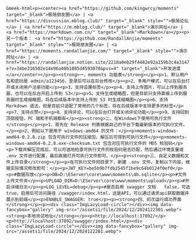 `Gmeek-html<p><center><a href="https://github.com/kingwrcy/moments" target="_blank">极简朋友圈</a> | <a href="https://discussion.mblog.club/" target="_blank" style="">极简论坛</a> | <a href="https://m.mblog.club/" target="_blank">演示网址</a> | <a href="https://markdown.com.cn/" target="_blank">Markdown</a></p><p>另一个版本： <a href="https://github.com/RandallAnjie/moments" target="_blank" style="">极简朋友圈</a> | <a href="https://moments.randallanjie.com/" target="_blank" style="">演示网址</a> | <a href="https://randallanjie.notion.site/2218a0eb29f4482e92a159b3c4a3147e?v=34be316502e14e96a40b1085d4593078&pvs=4" target="_blank">开发进度</a></center></p><p><strong>一、moments 功能表</strong></p><p>1、默认用户名和密码是 admin/a123456，登录后可以在后台修改</p><p>2、多用户模式，可以在后台打开或关闭用户注册功能</p><p>3、支持设置标签</p><p>4、支持上传图片，可以上传到服务器，也可以在后台开启上传到 S3</p><p>5、支持生成缩略图，但是目前只支持直接上传到服务器时生成缩略图，将在后续版本中支持上传到 S3 时生成缩略图</p><p>6、支持 Markdown 语法，但是目前只适配了常用的几个标签，将在后续版本中支持更多的标签</p><p>7、支持点赞</p><p>8、支持评论，可以在后台打开或关闭评论功能</p><p>9、支持回到顶部按钮，PC 端和手机端都有</p><p><strong>二、在Windows下使用可执行文件</strong></p><p>1、首先在 Release 列表根据自己的平台下载最新版本的可执行文件。</p><p>2、例如以下是用于 windows-amd64 的文件：</p><p>moments-windows-amd64-0.2.8.zip 包含可执行文件的压缩包，解压后可得到可执行文件</p><p>moments-windows-amd64-0.2.8.exe-checksum.txt 包含对应可执行文件的 MD5 校验码</p><p>下载并解压完成后，可以可选地检查可执行文件的校验码是否匹配，然后通过环境变量或 .env 文件进行配置，最后直接打开可执行文件即可。</p><p><strong>三、自定义数据和文件上传目录</strong></p><p>在可执行文件同目录下，新建 .env 文件，复制以下内容，根据实际情况修改即可：</p><p>JWT_KEY=be5b9b7fdb2545f1be9c64b0124f0ef0</p><p>#数据存放</p><p>DB=D:\EServer\core\www\moments\db.sqlite</p><p>#文件上传文件夹</p><p>UPLOAD_DIR=D:\EServer\core\www\moments\upload</p><p>#开启详细日志</p><p>LOG_LEVEL=debug</p><p>#是否启用 swagger 文档	false，可选 true，启用后可访问路径 /swagger/index.html，这是API，可以通过请求api获取数据并展示到前端</p><p>ENABLE_SWAGGER: true</p><p><strong>四、初次运行成功界面</strong></p><p><div class="ImgLazyLoad-circle"></div><img data-fancybox="gallery" img-src="/assets1/file/2024/12/2024122301.webp"><strong>本地测试地址</strong></p><p>http://localhost:37892/</p><p>http://localhost:37892/swagger/index.html</p><div class="ImgLazyLoad-circle"></div><img data-fancybox="gallery" img-src="/assets1/file/2024/12/2024122201.webp">`